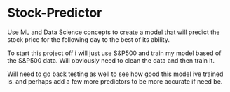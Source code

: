 # Stock-Predictor
Use ML and Data Science concepts to create a model that will predict the stock price for the following day to the best of its ability. 

To start this project off i will just use S&P500 and train my model based of the S&P500 data. Will obviously need to clean the data and then train it. 

Will need to go back testing as well to see how good this model ive trained is. and perhaps add a few more predictors to be more accurate if need be. 
